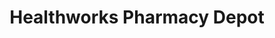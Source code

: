 ---
title: "Healthworks Pharmacy Depot"
url: /hanmer-springs/healthworks-pharmacy-depot/
shop: chemist
---